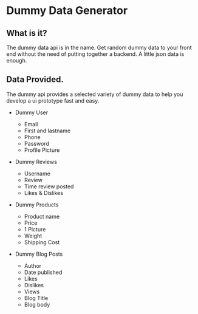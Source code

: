 # Dummy Data Generator

## What is it?

The dummy data api is in the name. Get random dummy data to your front end without 
the need of putting together a backend. A little json data is enough.

## Data Provided.
The dummy api provides a selected variety of dummy data to help you develop a ui prototype 
fast and easy.

* Dummy User
    * Email
    * First and lastname
    * Phone
    * Password
    * Profile Picture

* Dummy Reviews
    * Username
    * Review
    * Time review posted
    * Likes & Dislikes

* Dummy Products
    * Product name
    * Price
    * 1 Picture
    * Weight
    * Shipping Cost

* Dummy Blog Posts
    * Author
    * Date published
    * Likes
    * Dislikes
    * Views
    * Blog Title
    * Blog body

